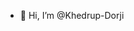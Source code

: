 - 👋 Hi, I’m @Khedrup-Dorji
<!---
Khedrup-Dorji/Khedrup-Dorji is a ✨ special ✨ repository because its `README.md` (this file) appears on your GitHub profile.
You can click the Preview link to take a look at your changes.
--->
